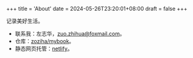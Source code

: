 +++
title = 'About'
date = 2024-05-26T23:20:01+08:00
draft = false
+++

记录美好生活。

* 联系我：左志华，zuo.zhihua@foxmail.com。
* 仓库：[zoziha/mybook](https://github.com/zoziha/mybook)。
* 静态网页托管：[netlify](https://www.netlify.com/)。
